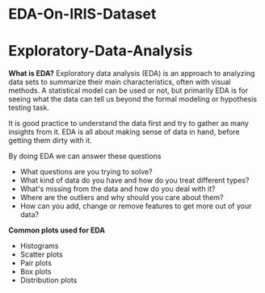 # EDA-On-IRIS-Dataset

# Exploratory-Data-Analysis
**What is EDA?**
Exploratory data analysis (EDA) is an approach to analyzing data sets to summarize their main characteristics, often with visual methods. A statistical model can be used or not, but primarily EDA is for seeing what the data can tell us beyond the formal modeling or hypothesis testing task.

It is good practice to understand the data first and try to gather as many insights from it. EDA is all about making sense of data in hand, before getting them dirty with it.

By doing EDA we can answer these questions
- What questions are you trying to solve?
- What kind of data do you have and how do you treat different types?
- What's missing from the data and how do you deal with it?
- Where are the outliers and why should you care about them?
- How can you add, change or remove features to get more out of your data?

**Common plots used for EDA**
- Histograms
- Scatter plots
- Pair plots
- Box plots
- Distribution plots

